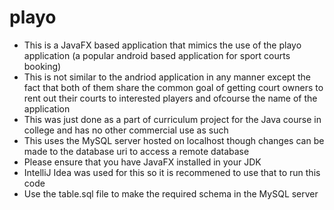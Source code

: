 # playo

- This is a JavaFX based application that mimics the use of the playo application (a popular android based application for sport courts booking)
- This is not similar to the andriod application in any manner except the fact that both of them share the common goal of getting court owners to rent out their courts to interested players and ofcourse the name of the application
- This was just done as a part of curriculum project for the Java course in college and has no other commercial use as such
- This uses the MySQL server hosted on localhost though changes can be made to the database uri to access a remote database
- Please ensure that you have JavaFX installed in your JDK
- IntelliJ Idea was used for this so it is recommened to use that to run this code
- Use the table.sql file to make the required schema in the MySQL server